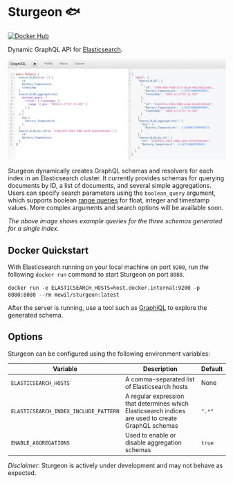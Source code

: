 # Sturgeon :fish:

[![Docker Hub](https://img.shields.io/docker/pulls/mewil/sturgeon.svg)](https://hub.docker.com/repository/docker/mewil/sturgeon)

Dynamic GraphQL API for [Elasticsearch](https://elastic.co/).

![GraphQL Explorer](screenshot.png)

Sturgeon dynamically creates GraphQL schemas and resolvers for each index in an Elasticsearch cluster.
It currently provides schemas for querying documents by ID, a list of documents, and several simple aggregations.
Users can specify search parameters using the `boolean_query` argument, which supports boolean [range queries](https://www.elastic.co/guide/en/elasticsearch/reference/current/query-dsl-range-query.html) for float, integer and timestamp values.
More complex arguments and search options will be available soon.

_The above image shows example queries for the three schemas generated for a single index._ 

## Docker Quickstart

With Elasticsearch running on your local machine on port `9200`, run the following `docker run` command to start Sturgeon on
port `8080`. 
```shell script
docker run -e ELASTICSEARCH_HOSTS=host.docker.internal:9200 -p 8080:8080 --rm mewil/sturgeon:latest 
```
After the server is running, use a tool such as [GraphiQL](https://github.com/graphql/graphiql) to explore the generated schema.

## Options

Sturgeon can be configured using the following environment variables:

| Variable                              | Description                                                                                        | Default |
| ------------------------------------- | -------------------------------------------------------------------------------------------------- | ------- |
| `ELASTICSEARCH_HOSTS`                 | A comma-separated list of Elasticsearch hosts                                                      | None    |
| `ELASTICSEARCH_INDEX_INCLUDE_PATTERN` | A regular expression that determines which Elasticsearch indices are used to create GraphQL schemas | `".*"`  |
| `ENABLE_AGGREGATIONS`                 | Used to enable or disable aggregation schemas                                                      | `true`  |


_Disclaimer:_ Sturgeon is actively under development and may not behave as expected.